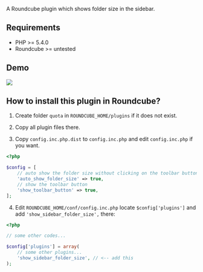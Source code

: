 A Roundcube plugin which shows folder size in the sidebar.


## Requirements

- PHP >= 5.4.0
- Roundcube >= untested


## Demo

![](https://raw.githubusercontent.com/jfcherng/roundcube-show-sidebar-size-plugin/master/doc/screenshot/demo.png)


## How to install this plugin in Roundcube?

1. Create folder `quota` in `ROUNDCUBE_HOME/plugins` if it does not exist.
2. Copy all plugin files there.

3. Copy `config.inc.php.dist` to `config.inc.php` and edit `config.inc.php` if you want.
```php
<?php

$config = [
    // auto show the folder size without clicking on the toolbar button
    'auto_show_folder_size' => true,
    // show the toolbar button
    'show_toolbar_button' => true,
];
```

4. Edit `ROUNDCUBE_HOME/conf/config.inc.php` locate `$config['plugins']` and add `'show_sidebar_folder_size',` there:
```php
<?php

// some other codes...

$config['plugins'] = array(
    // some other plugins...
    'show_sidebar_folder_size', // <-- add this
);
```
